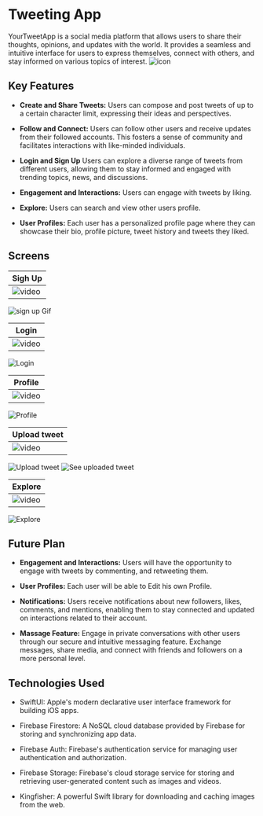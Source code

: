 

# Tweeting App

YourTweetApp is a social media platform that allows users to share their thoughts, opinions, and updates with the world. It provides a seamless and intuitive interface for users to express themselves, connect with others, and stay informed on various topics of interest.
![icon](https://github.com/vladi4560/Twitter_IOS/assets/64600121/54681c7d-47ef-447d-9239-c36d290ffc53)

## Key Features

- **Create and Share Tweets:** Users can compose and post tweets of up to a certain character limit, expressing their ideas and perspectives.

- **Follow and Connect:** Users can follow other users and receive updates from their followed accounts. This fosters a sense of community and facilitates interactions with like-minded individuals.

- **Login and Sign Up** Users can explore a diverse range of tweets from different users, allowing them to stay informed and engaged with trending topics, news, and discussions.

- **Engagement and Interactions:** Users can engage with tweets by liking.
  
- **Explore:** Users can search and view other users profile.

- **User Profiles:** Each user has a personalized profile page where they can showcase their bio, profile picture, tweet history and tweets they liked.


## Screens

| Sigh Up | 
| --- | 
|![video](https://github.com/vladi4560/Twitter_IOS/assets/64600121/f1eacd0e-cd20-4720-aa05-05d122ca3422)
![sign up Gif](https://github.com/vladi4560/Twitter_IOS/assets/64600121/a9cae57a-d455-497c-8c24-45065b80e5e5.gif)


| Login | 
| --- | 
|![video](https://github.com/vladi4560/Twitter_IOS/assets/64600121/b818388f-b85c-49b9-b226-98d1e10461f2)|
![Login](https://github.com/vladi4560/Twitter_IOS/assets/64600121/5dc96558-a5a9-4ff2-895d-1f3d1fba7554.gif)


| Profile | 
| --- | 
|![video](https://github.com/vladi4560/Twitter_IOS/assets/64600121/c1a7ba9f-e21f-412e-8722-74216fb95bc0)|
![Profile](https://github.com/vladi4560/Twitter_IOS/assets/64600121/15d8c0fa-2741-4481-994e-ab3bedd9fa13.gif)


| Upload tweet | 
| --- | 
|![video](https://github.com/vladi4560/Twitter_IOS/assets/64600121/5de26238-47b9-4b04-81e8-6e878bd0e451)|
![Upload tweet](https://github.com/vladi4560/Twitter_IOS/assets/64600121/cdef21ac-16e4-4e71-9e3b-d01f7438c8dc.gif)
![See uploaded tweet ](https://github.com/vladi4560/Twitter_IOS/assets/64600121/599da43f-2780-4a86-94e4-e1826ef9d705.gif)

| Explore | 
| --- | 
|![video](https://github.com/vladi4560/Twitter_IOS/assets/64600121/fd312322-66e5-4341-9f93-0f67036358cc)|
![Explore](https://github.com/vladi4560/Twitter_IOS/assets/64600121/8eb4654b-bb82-40c3-9068-bb5de01abb91.gif)


## Future Plan

- **Engagement and Interactions:** Users will have the opportunity to engage with tweets by commenting, and retweeting them.

- **User Profiles:** Each user will be able to Edit his own Profile.

- **Notifications:** Users receive notifications about new followers, likes, comments, and mentions, enabling them to stay connected and updated on interactions related to their account.
- **Massage Feature:** Engage in private conversations with other users through our secure and intuitive messaging feature. Exchange messages, share media, and connect with friends and followers on a more personal level.

## Technologies Used

- SwiftUI: Apple's modern declarative user interface framework for building iOS apps.

- Firebase Firestore: A NoSQL cloud database provided by Firebase for storing and synchronizing app data.

- Firebase Auth: Firebase's authentication service for managing user authentication and authorization.

- Firebase Storage: Firebase's cloud storage service for storing and retrieving user-generated content such as images and videos.

- Kingfisher: A powerful Swift library for downloading and caching images from the web.



